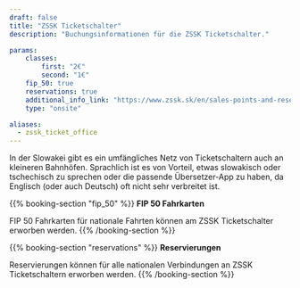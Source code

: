```yaml
---
draft: false
title: "ZSSK Ticketschalter"
description: "Buchungsinformationen für die ZSSK Ticketschalter."

params:
    classes:
        first: "2€"
        second: "1€"
    fip_50: true
    reservations: true
    additional_info_link: "https://www.zssk.sk/en/sales-points-and-reservations/"
    type: "onsite"

aliases:
  - zssk_ticket_office
---
```


In der Slowakei gibt es ein umfängliches Netz von Ticketschaltern auch an kleineren Bahnhöfen. Sprachlich ist es von Vorteil, etwas slowakisch oder tschechisch zu sprechen oder die passende Übersetzer-App zu haben, da Englisch (oder auch Deutsch) oft nicht sehr verbreitet ist.

{{% booking-section "fip_50" %}}
**FIP 50 Fahrkarten**

FIP 50 Fahrkarten für nationale Fahrten können am ZSSK Ticketschalter erworben werden.
{{% /booking-section %}}

{{% booking-section "reservations" %}}
**Reservierungen**

Reservierungen können für alle nationalen Verbindungen an ZSSK Ticketschaltern erworben werden.
{{% /booking-section %}}
